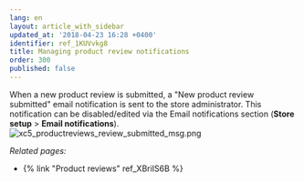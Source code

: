 ```yaml
---
lang: en
layout: article_with_sidebar
updated_at: '2018-04-23 16:28 +0400'
identifier: ref_1KUVvkg8
title: Managing product review notifications
order: 300
published: false
---
```

When a new product review is submitted, a "New product review submitted" email notification is sent to the store administrator. This notification can be disabled/edited via the Email notifications section (**Store setup** > **Email notifications**).
   ![xc5_productreviews_review_submitted_msg.png]({{site.baseurl}}/attachments/ref_XBriIS6B/xc5_productreviews_review_submitted_msg.png)

_Related pages:_

   * {% link "Product reviews" ref_XBriIS6B %}
